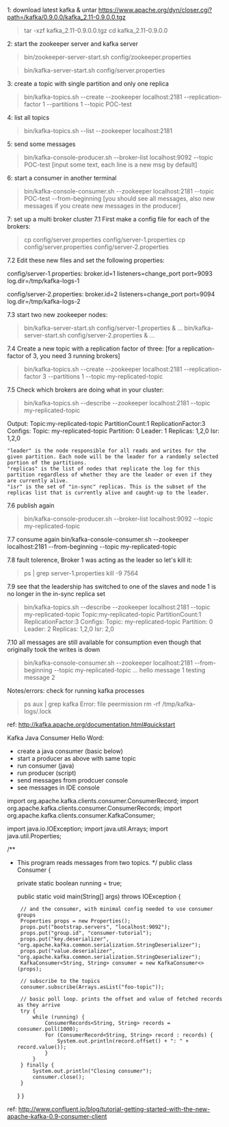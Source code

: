 1: download latest kafka & untar
https://www.apache.org/dyn/closer.cgi?path=/kafka/0.9.0.0/kafka_2.11-0.9.0.0.tgz
> tar -xzf kafka_2.11-0.9.0.0.tgz
> cd kafka_2.11-0.9.0.0

2: start the zookeeper server and kafka server
> bin/zookeeper-server-start.sh config/zookeeper.properties

> bin/kafka-server-start.sh config/server.properties

3: create a topic with single partition and only one replica
> bin/kafka-topics.sh --create --zookeeper localhost:2181 --replication-factor 1 --partitions 1 --topic POC-test

4: list all topics
> bin/kafka-topics.sh --list --zookeeper localhost:2181

5: send some messages
> bin/kafka-console-producer.sh --broker-list localhost:9092 --topic POC-test
[input some text, each line is a new msg by default]

6: start a consumer in another terminal
> bin/kafka-console-consumer.sh --zookeeper localhost:2181 --topic POC-test --from-beginning
[you should see all messages, also new messages if you create new messages in the producer]

7: set up a multi broker cluster
7.1 First make a config file for each of the brokers:

> cp config/server.properties config/server-1.properties
> cp config/server.properties config/server-2.properties

7.2 Edit these new files and set the following properties:

config/server-1.properties:
    broker.id=1
    listeners=change_port
    port=9093
    log.dir=/tmp/kafka-logs-1

config/server-2.properties:
    broker.id=2
    listeners=change_port
    port=9094
    log.dir=/tmp/kafka-logs-2

7.3 start two new zookeeper nodes:
> bin/kafka-server-start.sh config/server-1.properties &
...
> bin/kafka-server-start.sh config/server-2.properties &
...

7.4
Create a new topic with a replication factor of three: [for a replication-factor of 3, you need 3 running brokers]
> bin/kafka-topics.sh --create --zookeeper localhost:2181 --replication-factor 3 --partitions 1 --topic my-replicated-topic

7.5
Check which brokers are doing what in your cluster:
> bin/kafka-topics.sh --describe --zookeeper localhost:2181 --topic my-replicated-topic


Output: 
Topic:my-replicated-topic	PartitionCount:1	ReplicationFactor:3	Configs:
	Topic: my-replicated-topic	Partition: 0	Leader: 1	Replicas: 1,2,0	Isr: 1,2,0

    "leader" is the node responsible for all reads and writes for the given partition. Each node will be the leader for a randomly selected portion of the partitions.
    "replicas" is the list of nodes that replicate the log for this partition regardless of whether they are the leader or even if they are currently alive.
    "isr" is the set of "in-sync" replicas. This is the subset of the replicas list that is currently alive and caught-up to the leader. 

7.6 publish again
> bin/kafka-console-producer.sh --broker-list localhost:9092 --topic my-replicated-topic

7.7 consume again
bin/kafka-console-consumer.sh --zookeeper localhost:2181 --from-beginning --topic my-replicated-topic

7.8 fault tolerence, Broker 1 was acting as the leader so let's kill it:
> ps | grep server-1.properties
> kill -9 7564

7.9 see that the leadership has switched to one of the slaves and node 1 is no longer in the in-sync replica set
> bin/kafka-topics.sh --describe --zookeeper localhost:2181 --topic my-replicated-topic
Topic:my-replicated-topic	PartitionCount:1	ReplicationFactor:3	Configs:
	Topic: my-replicated-topic	Partition: 0	Leader: 2	Replicas: 1,2,0	Isr: 2,0


7.10 all messages are still available for consumption even though that originally took the writes is down
> bin/kafka-console-consumer.sh --zookeeper localhost:2181 --from-beginning --topic my-replicated-topic
...
hello message 1
testing message 2

Notes/errors:
check for running kafka processes
> ps aux | grep kafka
Error: file peermission
> rm -rf /tmp/kafka-logs/.lock

ref: 
http://kafka.apache.org/documentation.html#quickstart

Kafka Java Consumer Hello Word:
- create a java consumer (basic below)
- start a producer as above with same topic
- run consumer (java)
- run producer (script)
- send messages from prodcuer console
- see messages in IDE console

import org.apache.kafka.clients.consumer.ConsumerRecord;
import org.apache.kafka.clients.consumer.ConsumerRecords;
import org.apache.kafka.clients.consumer.KafkaConsumer;

import java.io.IOException;
import java.util.Arrays;
import java.util.Properties;

/**
 * This program reads messages from two topics.
 */
public class Consumer {

    private static boolean running = true;

    public static void main(String[] args) throws IOException {

        // and the consumer, with minimal config needed to use consumer groups
        Properties props = new Properties();
        props.put("bootstrap.servers", "localhost:9092");
        props.put("group.id", "consumer-tutorial");
        props.put("key.deserializer", "org.apache.kafka.common.serialization.StringDeserializer");
        props.put("value.deserializer", "org.apache.kafka.common.serialization.StringDeserializer");
        KafkaConsumer<String, String> consumer = new KafkaConsumer<>(props);

        // subscribe to the topics
        consumer.subscribe(Arrays.asList("foo-topic"));

        // basic poll loop. prints the offset and value of fetched records as they arrive
        try {
            while (running) {
                ConsumerRecords<String, String> records = consumer.poll(1000);
                for (ConsumerRecord<String, String> record : records) {
                    System.out.println(record.offset() + ": " + record.value());
                }
            }
        } finally {
            System.out.println("Closing consumer");
            consumer.close();
        }
    }
}

ref:
http://www.confluent.io/blog/tutorial-getting-started-with-the-new-apache-kafka-0.9-consumer-client
